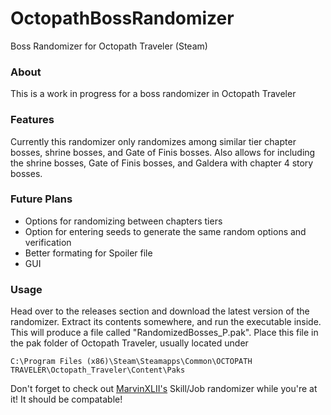 # OctopathBossRandomizer
Boss Randomizer for Octopath Traveler (Steam)

### About
This is a work in progress for a boss randomizer in Octopath Traveler

### Features
Currently this randomizer only randomizes among similar tier chapter bosses, shrine bosses, and Gate of Finis bosses. 
Also allows for including the shrine bosses, Gate of Finis bosses, and Galdera with chapter 4 story bosses.

### Future Plans

- Options for randomizing between chapters tiers
- Option for entering seeds to generate the same random options and verification
- Better formating for Spoiler file
- GUI

### Usage
Head over to the releases section and download the latest version of the randomizer. Extract its contents somewhere, and run the executable inside. 
This will produce a file called "RandomizedBosses_P.pak". Place this file in the pak folder of Octopath Traveler, usually located under
```
C:\Program Files (x86)\Steam\Steamapps\Common\OCTOPATH TRAVELER\Octopath_Traveler\Content\Paks
```
Don't forget to check out [MarvinXLII's](https://github.com/MarvinXLII/OctopathTravelerJobRandomizer)
Skill/Job randomizer while you're at it! It should be compatable!